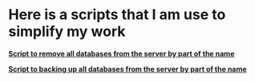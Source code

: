 # Here is a scripts that I am use to simplify my work 


**[Script to remove all databases from the server by part of the name](RemoveDBByNamePart/README.md)**

**[Script to backing up all databases from the server by part of the name](BeckupDBByNamePart/README.md)**